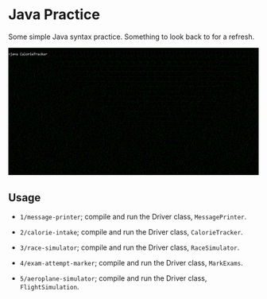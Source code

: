 # Java Practice

Some simple Java syntax practice. Something to look back to for a refresh.

![](./CalorieTracker.gif)

## Usage

- `1/message-printer`; compile and run the Driver class, `MessagePrinter`.

- `2/calorie-intake`; compile and run the Driver class, `CalorieTracker`.

- `3/race-simulator`; compile and run the Driver class, `RaceSimulator`.

- `4/exam-attempt-marker`; compile and run the Driver class, `MarkExams`.

- `5/aeroplane-simulator`; compile and run the Driver class, `FlightSimulation`.
